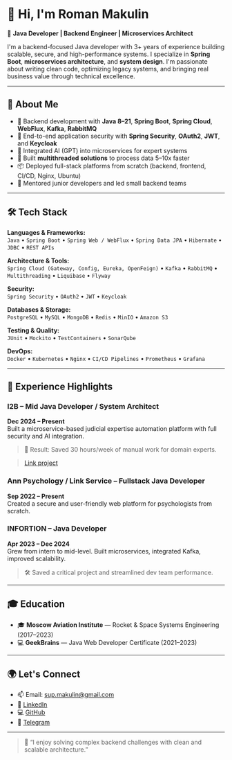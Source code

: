 # 👋 Hi, I'm Roman Makulin

🎯 **Java Developer | Backend Engineer | Microservices Architect**

I'm a backend-focused Java developer with 3+ years of experience building scalable, secure, and high-performance systems. I specialize in **Spring Boot**, **microservices architecture**, and **system design**. I'm passionate about writing clean code, optimizing legacy systems, and bringing real business value through technical excellence.

---

## 🚀 About Me

- 🔧 Backend development with **Java 8–21**, **Spring Boot**, **Spring Cloud**, **WebFlux**, **Kafka**, **RabbitMQ**
- 🔐 End-to-end application security with **Spring Security**, **OAuth2**, **JWT**, and **Keycloak**
- 🧠 Integrated AI (GPT) into microservices for expert systems
- 🧵 Built **multithreaded solutions** to process data 5–10x faster
- 📦 Deployed full-stack platforms from scratch (backend, frontend, CI/CD, Nginx, Ubuntu)
- 👥 Mentored junior developers and led small backend teams

---

## 🛠️ Tech Stack

**Languages & Frameworks:**  
`Java` • `Spring Boot` • `Spring Web / WebFlux` • `Spring Data JPA` • `Hibernate` • `JDBC` • `REST APIs`

**Architecture & Tools:**  
`Spring Cloud (Gateway, Config, Eureka, OpenFeign)` • `Kafka` • `RabbitMQ` • `Multithreading` • `Liquibase` • `Flyway`

**Security:**  
`Spring Security` • `OAuth2` • `JWT` • `Keycloak`

**Databases & Storage:**  
`PostgreSQL` • `MySQL` • `MongoDB` • `Redis` • `MinIO` • `Amazon S3`

**Testing & Quality:**  
`JUnit` • `Mockito` • `TestContainers` • `SonarQube`

**DevOps:**  
`Docker` • `Kubernetes` • `Nginx` • `CI/CD Pipelines` • `Prometheus` • `Grafana`

---

## 💼 Experience Highlights

### **I2B** – Mid Java Developer / System Architect  
**Dec 2024 – Present**  
Built a microservice-based judicial expertise automation platform with full security and AI integration.  
> 🚀 Result: Saved 30 hours/week of manual work for domain experts.

> [Link project](https://github.com/RomanMakulin/forensic_expertise_demo)

### **Ann Psychology / Link Service** – Fullstack Java Developer  
**Sep 2022 – Present**  
Created a secure and user-friendly web platform for psychologists from scratch.

### **INFORTION** – Java Developer  
**Apr 2023 – Dec 2024**  
Grew from intern to mid-level. Built microservices, integrated Kafka, improved scalability.  
> 🛠️ Saved a critical project and streamlined dev team performance.

---

## 🎓 Education

- 🎓 **Moscow Aviation Institute** — Rocket & Space Systems Engineering (2017–2023)  
- 💻 **GeekBrains** — Java Web Developer Certificate (2021–2023)

---

## 🌍 Let's Connect

- 📫 Email: sup.makulin@gmail.com  
- 💼 [LinkedIn](https://www.linkedin.com/in/roman-makulin-b73179350/)  
- 💻 [GitHub](https://github.com/RomanMakulin)  
- 💬 [Telegram](https://t.me/rmakulin)  

---

> 🧩 “I enjoy solving complex backend challenges with clean and scalable architecture.”
